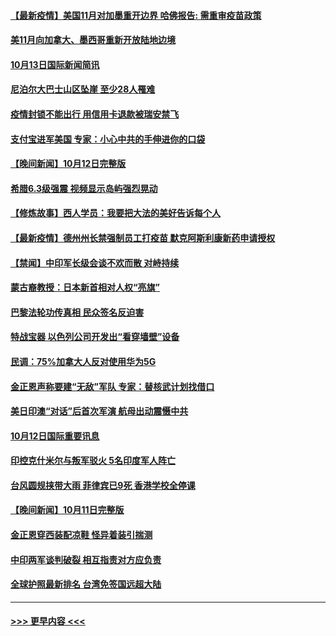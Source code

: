 #### [【最新疫情】美国11月对加墨重开边界 哈佛报告: 需重审疫苗政策](../pages/prog202/a103241956.md?t=10140001) 
#### [美11月向加拿大、墨西哥重新开放陆地边境](../pages/prog202/a103241845.md?t=10140001) 
#### [10月13日国际新闻简讯](../pages/prog202/a103241680.md?t=10140001) 
#### [尼泊尔大巴士山区坠崖 至少28人罹难](../pages/prog202/a103241597.md?t=10140001) 
#### [疫情封锁不能出行 用信用卡退款被瑞安禁飞](../pages/prog202/a103241245.md?t=10140001) 
#### [支付宝进军美国 专家：小心中共的手伸进你的口袋](../pages/prog202/a103241513.md?t=10140001) 
#### [【晚间新闻】10月12日完整版](../pages/prog202/a103241501.md?t=10140001) 
#### [希腊6.3级强震 视频显示岛屿强烈晃动](../pages/prog202/a103241412.md?t=10140001) 
#### [【修炼故事】西人学员：我要把大法的美好告诉每个人](../pages/prog202/a103241196.md?t=10140001) 
#### [【最新疫情】德州州长禁强制员工打疫苗 默克阿斯利康新药申请授权](../pages/prog202/a103241032.md?t=10140001) 
#### [【禁闻】中印军长级会谈不欢而散 对峙持续](../pages/prog202/a103240976.md?t=10140001) 
#### [蒙古裔教授：日本新首相对人权“亮旗”](../pages/prog202/a103240925.md?t=10140001) 
#### [巴黎法轮功传真相 民众签名反迫害](../pages/prog202/a103240817.md?t=10140001) 
#### [特战宝器 以色列公司开发出“看穿墙壁”设备](../pages/prog202/a103240851.md?t=10140001) 
#### [民调：75%加拿大人反对使用华为5G](../pages/prog202/a103240856.md?t=10140001) 
#### [金正恩声称要建“无敌”军队 专家：替核武计划找借口](../pages/prog202/a103240861.md?t=10140001) 
#### [美日印澳“对话”后首次军演 航母出动震慑中共](../pages/prog202/a103240757.md?t=10140001) 
#### [10月12日国际重要讯息](../pages/prog202/a103240722.md?t=10140001) 
#### [印控克什米尔与叛军驳火 5名印度军人阵亡](../pages/prog202/a103240637.md?t=10140001) 
#### [台风圆规挟带大雨 菲律宾已9死 香港学校全停课](../pages/prog202/a103240621.md?t=10140001) 
#### [【晚间新闻】10月11日完整版](../pages/prog202/a103240470.md?t=10140001) 
#### [金正恩穿西装配凉鞋 怪异着装引揣测](../pages/prog202/a103240443.md?t=10140001) 
#### [中印两军谈判破裂 相互指责对方应负责](../pages/prog202/a103240313.md?t=10140001) 
#### [全球护照最新排名 台湾免签国远超大陆](../pages/prog202/a103240261.md?t=10140001) 

----
#### [ >>> 更早内容 <<< ](../indexes/prog202-earlier.md)
